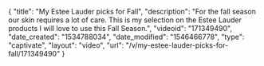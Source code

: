 {
    "title": "My  Estee Lauder picks for Fall",
    "description": "For the fall season our skin requires a lot of care. This is my selection on the Estee Lauder products I will love to use this Fall Season.",
    "videoid": "171349490",
    "date_created": "1534788034",
    "date_modified": "1546466778",
    "type": "captivate",
    "layout": "video",
    "url": "\/v\/my-estee-lauder-picks-for-fall\/171349490"
}